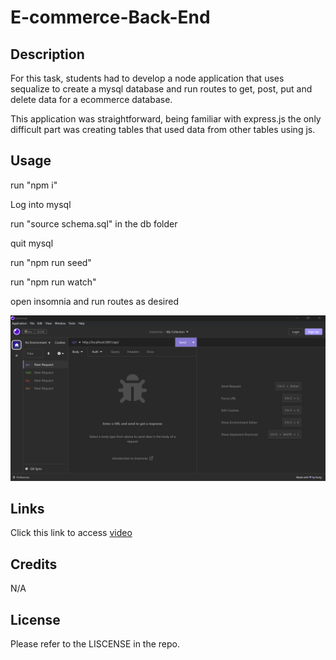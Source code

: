 # E-commerce-Back-End

## Description

For this task, students had to develop a node application that uses sequalize to create a mysql database and run routes to get, post, put and delete data for a ecommerce database.

This application was straightforward, being familiar with express.js the only difficult part was creating tables that used data from other tables using js.
## Usage

run "npm i"

Log into mysql 

run "source schema.sql" in the db folder

quit mysql

run "npm run seed"

run "npm run watch"

open insomnia and run routes as desired
 
![alt text](https://github.com/ajjeroni/E-commerce-Back-End/blob/c29d2bcc9e7b54adf5a8d2d89737d0ceb407cff5/Screenshot%202023-08-15%20161155.png)

## Links

Click this link to access [video](https://drive.google.com/file/d/1WW6C_fWZzYpmmmAc2MP6KQX-dR0776Yf/view)


## Credits

N/A

## License 

Please refer to the LISCENSE in the repo.

